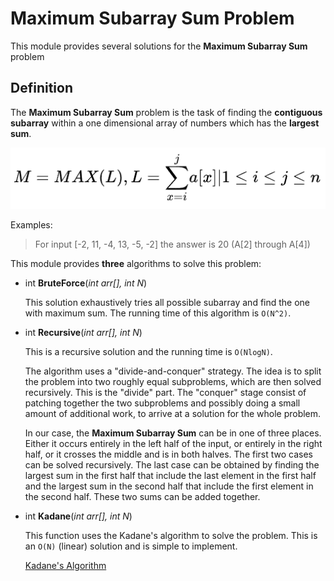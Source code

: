 # Maximum Subarray Sum Problem
This module provides several solutions for the **Maximum Subarray Sum** problem

## Definition
The **Maximum Subarray Sum** problem is the task of finding the **contiguous 
subarray** within a one dimensional array of numbers which has the **largest 
sum**.

![MaxSubarraySumDefinition](figures/MaxSubarraySumDefinition.png)

Examples:
> For input [-2, 11, -4, 13, -5, -2] the answer is 20 (A[2] through A[4])

This module provides **three** algorithms to solve this problem:

* int **BruteForce**(*int arr[], int N*)

    This solution exhaustively tries all possible subarray and find the one 
    with maximum sum. The running time of this algorithm is `O(N^2)`.

* int **Recursive**(*int arr[], int N*)

    This is a recursive solution and the running time is `O(NlogN)`.

    The algorithm uses a "divide-and-conquer" strategy. The idea is to split 
    the problem into two roughly equal subproblems, which are then solved 
    recursively. This is the "divide" part. The "conquer" stage consist of 
    patching together the two subproblems and possibly doing a small amount 
    of additional work, to arrive at a solution for the whole problem.

    In our case, the **Maximum Subarray Sum** can be in one of three places. 
    Either it occurs entirely in the left half of the input, or entirely in 
    the right half, or it crosses the middle and is in both halves. The first 
    two cases can be solved recursively. The last case can be obtained by 
    finding the largest sum in the first half that include the last element 
    in the first half and the largest sum in the second half that include the
    first element in the second half. These two sums can be added together.

* int **Kadane**(*int arr[], int N*)

    This function uses the Kadane's algorithm to solve the problem. This is 
    an `O(N)` (linear) solution and is simple to implement.

    [Kadane's Algorithm](https://en.wikipedia.org/wiki/Maximum_subarray_problem)
